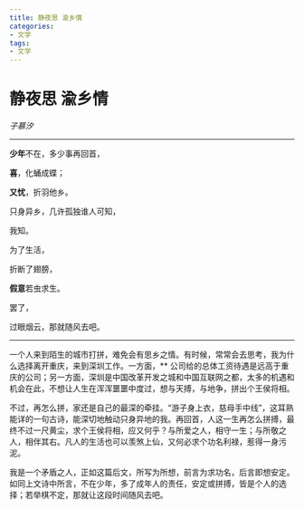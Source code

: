 ```yaml
---
title: 静夜思 渝乡情
categories:
- 文学
tags:
- 文学
---
```

# 静夜思 渝乡情

*子慕汐*

------

**少年**不在，多少事再回首，

**喜**，化蛹成蝶；

**又忧**，折羽他乡。

只身异乡，几许孤独谁人可知，

我知。

为了生活，

折断了翅膀，

**假意**若虫求生。

罢了，

过眼烟云，那就随风去吧。

------

一个人来到陌生的城市打拼，难免会有思乡之情。有时候，常常会去思考，我为什么选择离开重庆，来到深圳工作。一方面，** 公司给的总体工资待遇是远高于重庆的公司；另一方面，深圳是中国改革开发之城和中国互联网之都，太多的机遇和机会在此，不想让人生在浑浑噩噩中度过，想与天搏，与地争，拼出个王侯将相。

不过，再怎么拼，家还是自己的最深的牵挂。“游子身上衣，慈母手中线”，这耳熟能详的一句古诗，能深切地触动只身异地的我。再回首，人这一生再怎么拼搏，最终不过一尺黄尘，求个王侯将相，应又何乎？与所爱之人，相守一生；与所敬之人，相伴其右。凡人的生活也可以羡煞上仙，又何必求个功名利禄，惹得一身污泥。

我是一个矛盾之人，正如这篇后文，所写为所想，前言为求功名，后言即想安定。如同上文诗中所言，不在少年，多了成年人的责任，安定或拼搏，皆是个人的选择；若举棋不定，那就让这段时间随风去吧。